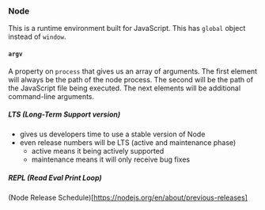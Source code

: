 ### Node

This is a runtime environment built for JavaScript.  This has `global` object instead of `window`.

#### `argv`
A property on `process` that gives us an array of arguments.  The first element will always be the path of the node process.  The second will be the path of the JavaScript file being executed.  The next elements will be additional command-line arguments.

##### LTS (Long-Term Support version)
- gives us developers time to use a stable version of Node
- even release numbers will be LTS (active and maintenance phase)
    - active means it being actively supported
    - maintenance means it will only receive bug fixes

##### REPL (Read Eval Print Loop)

(Node Release Schedule)[https://nodejs.org/en/about/previous-releases]